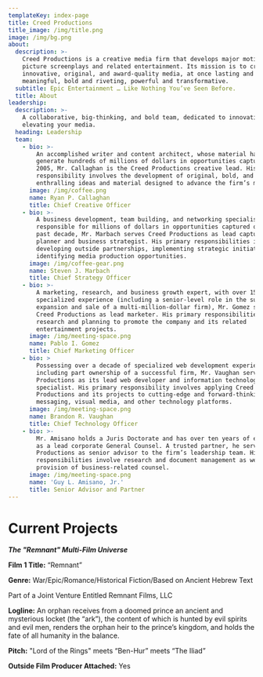 ```yaml
---
templateKey: index-page
title: Creed Productions
title_image: /img/title.png
image: /img/bg.png
about:
  description: >-
    Creed Productions is a creative media firm that develops major motion
    picture screenplays and related entertainment. Its mission is to create
    innovative, original, and award-quality media, at once lasting and
    meaningful, bold and riveting, powerful and transformative.
  subtitle: Epic Entertainment … Like Nothing You’ve Seen Before.
  title: About
leadership:
  description: >-
    A collaborative, big-thinking, and bold team, dedicated to innovating and
    elevating your media.
  heading: Leadership
  team:
    - bio: >-
        An accomplished writer and content architect, whose material has helped
        generate hundreds of millions of dollars in opportunities captured since
        2005, Mr. Callaghan is the Creed Productions creative lead. His primary
        responsibility involves the development of original, bold, and
        enthralling ideas and material designed to advance the firm’s mission.
      image: /img/coffee.png
      name: Ryan P. Callaghan
      title: Chief Creative Officer
    - bio: >-
        A business development, team building, and networking specialist,
        responsible for millions of dollars in opportunities captured over the
        past decade, Mr. Marbach serves Creed Productions as lead capture
        planner and business strategist. His primary responsibilities involve
        developing outside partnerships, implementing strategic initiatives, and
        identifying media production opportunities.
      image: /img/coffee-gear.png
      name: Steven J. Marbach
      title: Chief Strategy Officer
    - bio: >-
        A marketing, research, and business growth expert, with over 15 years of
        specialized experience (including a senior-level role in the successful
        expansion and sale of a multi-million-dollar firm), Mr. Gomez serves
        Creed Productions as lead marketer. His primary responsibilities involve
        research and planning to promote the company and its related
        entertainment projects.
      image: /img/meeting-space.png
      name: Pablo I. Gomez
      title: Chief Marketing Officer
    - bio: >
        Possessing over a decade of specialized web development experience,
        including part ownership of a successful firm, Mr. Vaughan serves Creed
        Productions as its lead web developer and information technology
        specialist. His primary responsibility involves applying Creed
        Productions and its projects to cutting-edge and forward-thinking web,
        messaging, visual media, and other technology platforms.
      image: /img/meeting-space.png
      name: Brandon R. Vaughan
      title: Chief Technology Officer
    - bio: >-
        Mr. Amisano holds a Juris Doctorate and has over ten years of experience
        as a lead corporate General Counsel. A trusted partner, he serves Creed
        Productions as senior advisor to the firm’s leadership team. His primary
        responsibilities involve research and document management as well as
        provision of business-related counsel.
      image: /img/meeting-space.png
      name: 'Guy L. Amisano, Jr.'
      title: Senior Advisor and Partner
---
```

# Current Projects

**_The "Remnant" Multi-Film Universe_**

**Film 1 Title:** “Remnant”

**Genre:** War/Epic/Romance/Historical Fiction/Based on Ancient Hebrew Text

Part of a Joint Venture Entitled Remnant Films, LLC

**Logline:** An orphan receives from a doomed prince an ancient and mysterious locket (the “ark”), the content of which is hunted by evil spirits and evil men, renders the orphan heir to the prince’s kingdom, and holds the fate of all humanity in the balance.

**Pitch:** "Lord of the Rings" meets “Ben-Hur” meets “The Iliad”

**Outside Film Producer Attached:** Yes
